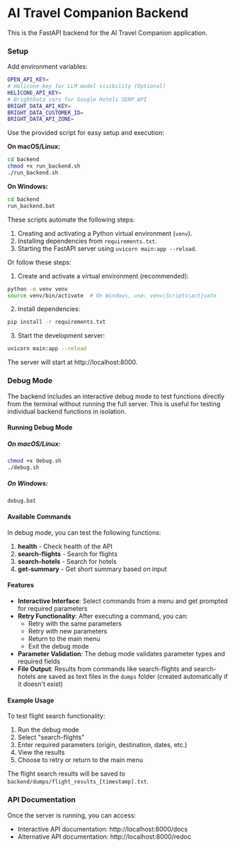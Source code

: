 # AI Travel Companion Backend

This is the FastAPI backend for the AI Travel Companion application.

### Setup

Add environment variables:

```bash
OPEN_API_KEY=
# Helicone key for LLM model visibility (Optional)
HELICONE_API_KEY=
# BrightData vars for Google Hotels SERP API
BRIGHT_DATA_API_KEY=
BRIGHT_DATA_CUSTOMER_ID=
BRIGHT_DATA_API_ZONE=
```

Use the provided script for easy setup and execution:

**On macOS/Linux:**

```bash
cd backend
chmod +x run_backend.sh
./run_backend.sh
```

**On Windows:**

```bash
cd backend
run_backend.bat
```

These scripts automate the following steps:

1. Creating and activating a Python virtual environment (`venv`).
2. Installing dependencies from `requirements.txt`.
3. Starting the FastAPI server using `uvicorn main:app --reload`.

Or follow these steps:

1. Create and activate a virtual environment (recommended):

```bash
python -m venv venv
source venv/bin/activate  # On Windows, use: venv\Scripts\activate
```

2. Install dependencies:

```bash
pip install -r requirements.txt
```

3. Start the development server:

```bash
uvicorn main:app --reload
```

The server will start at http://localhost:8000.

### Debug Mode

The backend includes an interactive debug mode to test functions directly from the terminal without running the full server. This is useful for testing individual backend functions in isolation.

#### Running Debug Mode

##### On macOS/Linux:

```bash
chmod +x debug.sh
./debug.sh
```

##### On Windows:

```bash
debug.bat
```

#### Available Commands

In debug mode, you can test the following functions:

1. **health** - Check health of the API
2. **search-flights** - Search for flights
3. **search-hotels** - Search for hotels
4. **get-summary** - Get short summary based on input

#### Features

- **Interactive Interface**: Select commands from a menu and get prompted for required parameters
- **Retry Functionality**: After executing a command, you can:
  - Retry with the same parameters
  - Retry with new parameters
  - Return to the main menu
  - Exit the debug mode
- **Parameter Validation**: The debug mode validates parameter types and required fields
- **File Output**: Results from commands like search-flights and search-hotels are saved as text files in the `dumps` folder (created automatically if it doesn't exist)

#### Example Usage

To test flight search functionality:

1. Run the debug mode
2. Select "search-flights"
3. Enter required parameters (origin, destination, dates, etc.)
4. View the results
5. Choose to retry or return to the main menu

The flight search results will be saved to `backend/dumps/flight_results_[timestamp].txt`.

### API Documentation

Once the server is running, you can access:

- Interactive API documentation: http://localhost:8000/docs
- Alternative API documentation: http://localhost:8000/redoc
